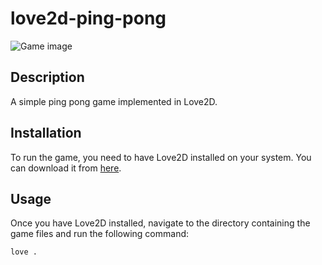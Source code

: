 # love2d-ping-pong

![Game image](https://github.com/zhuravkovigor/love2d-ping-pong-game/game-image.png)

## Description
A simple ping pong game implemented in Love2D.

## Installation
To run the game, you need to have Love2D installed on your system. You can download it from [here](https://love2d.org/).

## Usage
Once you have Love2D installed, navigate to the directory containing the game files and run the following command:

```bash
love .
```
